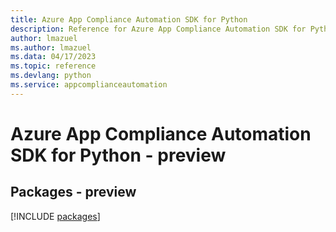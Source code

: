 ```yaml
---
title: Azure App Compliance Automation SDK for Python
description: Reference for Azure App Compliance Automation SDK for Python
author: lmazuel
ms.author: lmazuel
ms.data: 04/17/2023
ms.topic: reference
ms.devlang: python
ms.service: appcomplianceautomation
---
```

# Azure App Compliance Automation SDK for Python - preview
## Packages - preview
[!INCLUDE [packages](app-compliance-automation-index.md)]